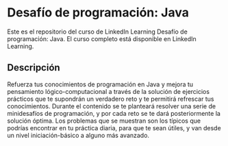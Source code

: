 # Desafío de programación: Java

Este es el repositorio del curso de LinkedIn Learning Desafío de programación: Java. El curso completo está disponible en LinkedIn Learning.

## Descripción

Refuerza tus conocimientos de programación en Java y mejora tu pensamiento lógico-computacional a través de la solución de ejercicios prácticos que te supondrán un verdadero reto y te permitirá refrescar tus 
conocimientos. Durante el contenido se te planteará resolver una serie de minidesafíos de programación, y por cada reto se te dará posteriormente la solución óptima. Los problemas que se muestran son los típicos
que podrías encontrar en tu práctica diaria, para que te sean útiles, y van desde un nivel iniciación-básico a alguno más avanzado.
